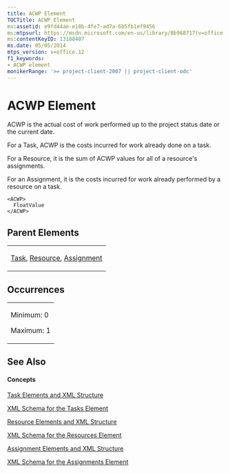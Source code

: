 ```yaml
---
title: ACWP Element
TOCTitle: ACWP Element
ms:assetid: e9fd44ae-e18b-4fe7-ad7a-6b5fb1ef9456
ms:mtpsurl: https://msdn.microsoft.com/en-us/library/Bb968717(v=office.12)
ms:contentKeyID: 13188407
ms.date: 05/05/2014
mtps_version: v=office.12
f1_keywords:
- ACWP element
monikerRange: '>= project-client-2007 || project-client-odc'
---
```


# ACWP Element




ACWP is the actual cost of work performed up to the project status date or the current date.

For a Task, ACWP is the costs incurred for work already done on a task.

For a Resource, it is the sum of ACWP values for all of a resource's assignments.

For an Assignment, it is the costs incurred for work already performed by a resource on a task.

    <ACWP>
      FloatValue
    </ACWP>

## Parent Elements

<table>
<colgroup>
<col style="width: 100%" />
</colgroup>
<tbody>
<tr class="odd">
<td><p><a href="bb968487(v=office.12).md">Task</a>, <a href="bb968715(v=office.12).md">Resource</a>, <a href="bb968611(v=office.12).md">Assignment</a></p></td>
</tr>
</tbody>
</table>

## Occurrences

<table>
<colgroup>
<col style="width: 100%" />
</colgroup>
<tbody>
<tr class="odd">
<td><p>Minimum: 0</p>
<p>Maximum: 1</p></td>
</tr>
</tbody>
</table>

## See Also

#### Concepts

[Task Elements and XML Structure](task-elements-and-xml-structure.md)

[XML Schema for the Tasks Element](xml-schema-for-the-tasks-element.md)

[Resource Elements and XML Structure](resource-elements-and-xml-structure.md)

[XML Schema for the Resources Element](xml-schema-for-the-resources-element.md)

[Assignment Elements and XML Structure](assignment-elements-and-xml-structure.md)

[XML Schema for the Assignments Element](xml-schema-for-the-assignments-element.md)

